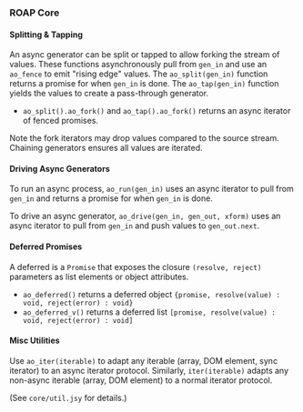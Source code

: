 ### ROAP Core

#### Splitting & Tapping

An async generator can be split or tapped to allow forking the stream of values.
These functions asynchronously pull from `gen_in` and use an `ao_fence` to emit "rising edge" values.
The `ao_split(gen_in)` function returns a promise for when `gen_in` is done.
The `ao_tap(gen_in)` function yields the values to create a pass-through generator.

- `ao_split().ao_fork()` and `ao_tap().ao_fork()` returns an async iterator of fenced promises.

Note the fork iterators may drop values compared to the source stream.
Chaining generators ensures all values are iterated.


#### Driving Async Generators

To run an async process, `ao_run(gen_in)` uses an async iterator to pull from `gen_in` and returns a promise for when `gen_in` is done.

To drive an async generator, `ao_drive(gen_in, gen_out, xform)` uses an async iterator to pull from `gen_in` and push values to `gen_out.next`.


#### Deferred Promises

A deferred is a `Promise` that exposes the closure `(resolve, reject)` parameters as list elements or object attributes.

- `ao_deferred()` returns a deferred object `{promise, resolve(value) : void, reject(error) : void}`
- `ao_deferred_v()` returns a deferred list `[promise, resolve(value) : void, reject(error) : void]`


#### Misc Utilities

Use `ao_iter(iterable)` to adapt any iterable (array, DOM element, sync iterator) to an async iterator protocol.
Similarly, `iter(iterable)` adapts any non-async iterable (array, DOM element) to a normal iterator protocol.

(See `core/util.jsy` for details.)

